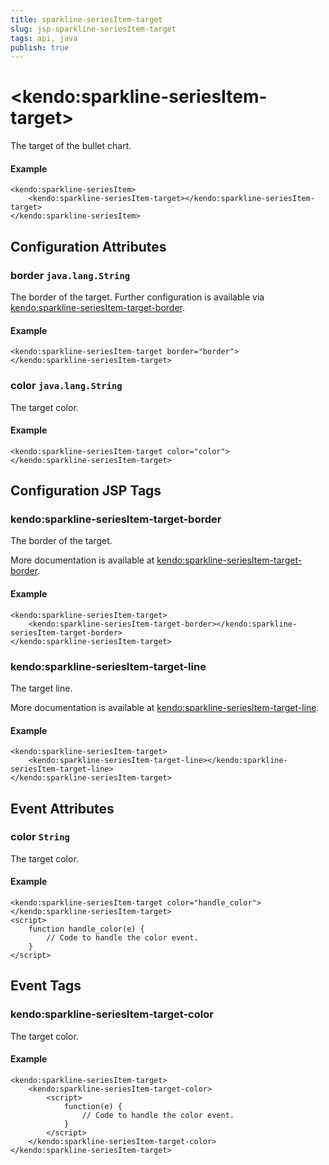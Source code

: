 ```yaml
---
title: sparkline-seriesItem-target
slug: jsp-sparkline-seriesItem-target
tags: api, java
publish: true
---
```


# \<kendo:sparkline-seriesItem-target\>

The target of the bullet chart.

#### Example
    <kendo:sparkline-seriesItem>
        <kendo:sparkline-seriesItem-target></kendo:sparkline-seriesItem-target>
    </kendo:sparkline-seriesItem>

## Configuration Attributes

### border `java.lang.String`

The border of the target. Further configuration is available via [kendo:sparkline-seriesItem-target-border](#kendo-sparkline-seriesItem-target-border). 

#### Example
    <kendo:sparkline-seriesItem-target border="border">
    </kendo:sparkline-seriesItem-target>

### color `java.lang.String`

The target color.

#### Example
    <kendo:sparkline-seriesItem-target color="color">
    </kendo:sparkline-seriesItem-target>


##  Configuration JSP Tags

### kendo:sparkline-seriesItem-target-border

The border of the target.

More documentation is available at [kendo:sparkline-seriesItem-target-border](sparkline/seriesitem-target-border).

#### Example

    <kendo:sparkline-seriesItem-target>
        <kendo:sparkline-seriesItem-target-border></kendo:sparkline-seriesItem-target-border>
    </kendo:sparkline-seriesItem-target>

### kendo:sparkline-seriesItem-target-line

The target line.

More documentation is available at [kendo:sparkline-seriesItem-target-line](sparkline/seriesitem-target-line).

#### Example

    <kendo:sparkline-seriesItem-target>
        <kendo:sparkline-seriesItem-target-line></kendo:sparkline-seriesItem-target-line>
    </kendo:sparkline-seriesItem-target>


## Event Attributes

### color `String`

The target color.


#### Example
    <kendo:sparkline-seriesItem-target color="handle_color">
    </kendo:sparkline-seriesItem-target>
    <script>
        function handle_color(e) {
            // Code to handle the color event.
        }
    </script>

## Event Tags

### kendo:sparkline-seriesItem-target-color

The target color.


#### Example
    <kendo:sparkline-seriesItem-target>
        <kendo:sparkline-seriesItem-target-color>
            <script>
                function(e) {
                    // Code to handle the color event.
                }
            </script>
        </kendo:sparkline-seriesItem-target-color>
    </kendo:sparkline-seriesItem-target>


